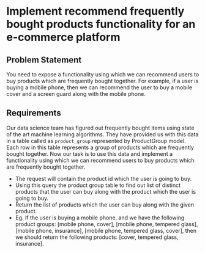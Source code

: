 # Implement recommend frequently bought products functionality for an e-commerce platform

## Problem Statement

You need to expose a functionality using which we can recommend users to buy products which are frequently bought together. For example, if a user is buying a mobile phone, then we can recommend the user to buy a mobile cover and a screen guard along with the mobile phone.

## Requirements

Our data science team has figured out frequently bought items using state of the art machine learning algorithms. They have provided us with this data in a table called as `product_group` represented by ProductGroup model. Each row in this table represents a group of products which are frequently bought together.
Now our task is to use this data and implement a functionality using which we can recommend users to buy products which are frequently bought together.
* The request will contain the product id which the user is going to buy.
* Using this query the product group table to find out list of distinct products that the user can buy along with the product which the user is going to buy.
* Return the list of products which the user can buy along with the given product.
* Eg. If the user is buying a mobile phone, and we have the following product groups: [mobile phone, cover], [mobile phone, tempered glass], [mobile phone, insurance], [mobile phone, tempered glass, cover], then we should return the following products: [cover, tempered glass, insurance].

